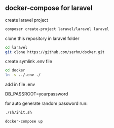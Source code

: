 ## docker-compose for laravel

create laravel project

```sh
composer create-project laravel/laravel laravel
```


clone this repository in laravel folder

```sh
cd laravel
git clone https://github.com/serhn/docker.git
```



create symlink  .env file

```sh
cd docker
ln -s ../.env ./

```

add in file .env 

DB_PASSROOT=yourpassword


for auto generate random password run:

```sh
./sh/init.sh
```


```sh
docker-compose up
```

